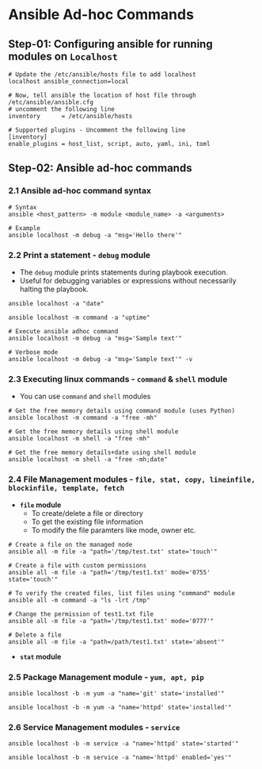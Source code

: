 # Ansible Ad-hoc Commands

## Step-01: Configuring ansible for running modules on `Localhost`

```
# Update the /etc/ansible/hosts file to add localhost
localhost ansible_connection=local

# Now, tell ansible the location of host file through /etc/ansible/ansible.cfg
# uncomment the following line
inventory      = /etc/ansible/hosts

# Supported plugins - Uncomment the following line
[inventory]
enable_plugins = host_list, script, auto, yaml, ini, toml
```

## Step-02: Ansible ad-hoc commands

### 2.1 Ansible ad-hoc command syntax

```
# Syntax
ansible <host_pattern> -m module <module_name> -a <arguments>

# Example
ansible localhost -m debug -a "msg='Hello there'"
```

### 2.2 Print a statement - `debug` module

- The `debug` module prints statements during playbook execution.
- Useful for debugging variables or expressions without necessarily halting the playbook.

```
ansible localhost -a "date"

ansible localhost -m command -a "uptime"

# Execute ansible adhoc command
ansible localhost -m debug -a "msg='Sample text'"

# Verbose mode
ansible localhost -m debug -a "msg='Sample text'" -v
```

### 2.3 Executing linux commands - `command` & `shell` module

- You can use `command` and `shell` modules

```
# Get the free memory details using command module (uses Python)
ansible localhost -m command -a "free -mh"

# Get the free memory details using shell module
ansible localhost -m shell -a "free -mh"

# Get the free memory details+date using shell module
ansible localhost -m shell -a "free -mh;date"
```

### 2.4 File Management modules - `file, stat, copy, lineinfile, blockinfile, template, fetch`

- **`file` module**
  - To create/delete a file or directory
  - To get the existing file information
  - To modify the file paramters like mode, owner etc.

```
# Create a file on the managed node
ansible all -m file -a "path='/tmp/test.txt' state='touch'"

# Create a file with custom permissions
ansible all -m file -a "path='/tmp/test1.txt' mode='0755' state='touch'"

# To verify the created files, list files using "command" module
ansible all -m command -a "ls -lrt /tmp"

# Change the permission of test1.txt file
ansible all -m file -a "path='/tmp/test1.txt' mode='0777'"

# Delete a file
ansible all -m file -a "path=/path/test1.txt' state='absent'"
```

- **`stat` module**

### 2.5 Package Management module - `yum, apt, pip`

```
ansible localhost -b -m yum -a "name='git' state='installed'"

ansible localhost -b -m yum -a "name='httpd' state='installed'"
```

### 2.6 Service Management modules - `service`

```
ansible localhost -b -m service -a "name='httpd' state='started'"

ansible localhost -b -m service -a "name='httpd' enabled='yes'"

```
